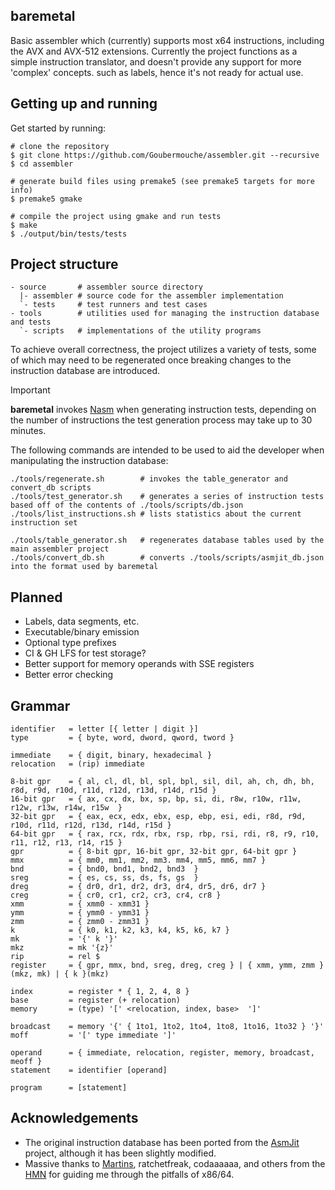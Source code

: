 ## baremetal
Basic assembler which (currently) supports most x64 instructions, including the AVX and AVX-512 extensions. Currently the project functions as a simple instruction translator, and doesn't provide any support for more 'complex' concepts. such as labels, hence it's not ready for actual use.

## Getting up and running
Get started by running:
```shell
# clone the repository
$ git clone https://github.com/Goubermouche/assembler.git --recursive
$ cd assembler

# generate build files using premake5 (see premake5 targets for more info)
$ premake5 gmake  

# compile the project using gmake and run tests
$ make
$ ./output/bin/tests/tests
```

## Project structure
```shell
- source       # assembler source directory
  |- assembler # source code for the assembler implementation
  `- tests     # test runners and test cases
- tools        # utilities used for managing the instruction database and tests
  `- scripts   # implementations of the utility programs
```
To achieve overall correctness, the project utilizes a variety of tests, some of which may need to be regenerated once breaking changes to the instruction database are introduced.  

> [!IMPORTANT]
>
> **baremetal** invokes [Nasm](https://www.nasm.us/) when generating instruction tests, depending on the number of instructions the test generation process may take up to 30 minutes.  
>

The following commands are intended to be used to aid the developer when manipulating the instruction database: 
```shell
./tools/regenerate.sh        # invokes the table_generator and convert_db scripts
./tools/test_generator.sh    # generates a series of instruction tests based off of the contents of ./tools/scripts/db.json
./tools/list_instructions.sh # lists statistics about the current instruction set

./tools/table_generator.sh   # regenerates database tables used by the main assembler project 
./tools/convert_db.sh        # converts ./tools/scripts/asmjit_db.json into the format used by baremetal
```

## Planned
- Labels, data segments, etc.
- Executable/binary emission 
- Optional type prefixes
- CI & GH LFS for test storage?
- Better support for memory operands with SSE registers
- Better error checking

## Grammar
```
identifier   = letter [{ letter | digit }]
type         = { byte, word, dword, qword, tword } 

immediate    = { digit, binary, hexadecimal }
relocation   = (rip) immediate

8-bit gpr    = { al, cl, dl, bl, spl, bpl, sil, dil, ah, ch, dh, bh, r8d, r9d, r10d, r11d, r12d, r13d, r14d, r15d }
16-bit gpr   = { ax, cx, dx, bx, sp, bp, si, di, r8w, r10w, r11w, r12w, r13w, r14w, r15w  }
32-bit gpr   = { eax, ecx, edx, ebx, esp, ebp, esi, edi, r8d, r9d, r10d, r11d, r12d, r13d, r14d, r15d }
64-bit gpr   = { rax, rcx, rdx, rbx, rsp, rbp, rsi, rdi, r8, r9, r10, r11, r12, r13, r14, r15 }
gpr          = { 8-bit gpr, 16-bit gpr, 32-bit gpr, 64-bit gpr }
mmx          = { mm0, mm1, mm2, mm3. mm4, mm5, mm6, mm7 }
bnd          = { bnd0, bnd1, bnd2, bnd3  }
sreg         = { es, cs, ss, ds, fs, gs  }
dreg         = { dr0, dr1, dr2, dr3, dr4, dr5, dr6, dr7 }
creg         = { cr0, cr1, cr2, cr3, cr4, cr8 }
xmm          = { xmm0 - xmm31 }
ymm          = { ymm0 - ymm31 }
zmm          = { zmm0 - zmm31 }
k            = { k0, k1, k2, k3, k4, k5, k6, k7 }
mk           = '{' k '}'
mkz          = mk '{z}'
rip          = rel $
register     = { gpr, mmx, bnd, sreg, dreg, creg } | { xmm, ymm, zmm }(mkz, mk) | { k }(mkz)

index        = register * { 1, 2, 4, 8 }
base         = register (+ relocation)
memory       = (type) '[' <relocation, index, base>  ']'

broadcast    = memory '{' { 1to1, 1to2, 1to4, 1to8, 1to16, 1to32 } '}'
moff         = '[' type immediate ']'

operand      = { immediate, relocation, register, memory, broadcast, meoff }
statement    = identifier [operand]

program      = [statement]
```

## Acknowledgements
- The original instruction database has been ported from the [AsmJit](https://asmjit.com/) project, although it has been slightly modified. 
- Massive thanks to [Martins](https://github.com/mmozeiko), ratchetfreak, codaaaaaa, and others from the [HMN](https://handmade.network/) for guiding me through the pitfalls of x86/64.

